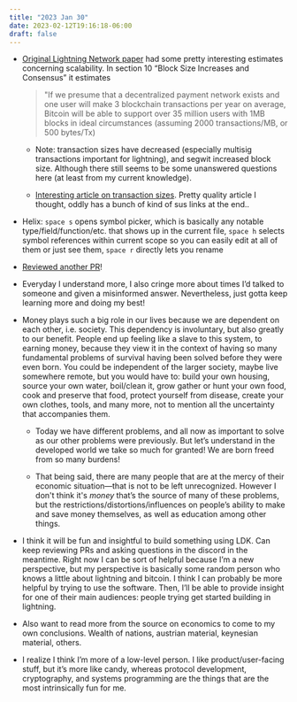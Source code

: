 ```yaml
---
title: "2023 Jan 30"
date: 2023-02-12T19:16:18-06:00
draft: false
---
```


- [Original Lightning Network paper](https://lightning.network/lightning-network-paper.pdf) had some pretty interesting estimates concerning scalability. In section 10 “Block Size Increases and Consensus” it estimates
    
    > "If we presume that a decentralized payment network exists and one user will make 3 blockchain transactions per year on average, Bitcoin will be able to support over 35 million users with 1MB blocks in ideal circumstances (assuming 2000 transactions/MB, or 500 bytes/Tx)
    > 
    - Note: transaction sizes have decreased (especially multisig transactions important for lightning), and segwit increased block size. Although there still seems to be some unanswered questions here (at least from my current knowledge).

    - [Interesting article on transaction sizes](https://medium.com/coinmonks/on-bitcoin-transaction-sizes-part-2-9445373d17f4). Pretty quality article I thought, oddly has a bunch of kind of sus links at the end..
- Helix: `space s` opens symbol picker, which is basically any notable type/field/function/etc. that shows up in the current file, `space h` selects symbol references within current scope so you can easily edit at all of them or just see them, `space r` directly lets you rename
- [Reviewed another PR](https://github.com/lightningdevkit/rust-lightning/pull/1873#pullrequestreview-1276559239)!

- Everyday I understand more, I also cringe more about times I’d talked to someone and given a misinformed answer. Nevertheless, just gotta keep learning more and doing my best!

- Money plays such a big role in our lives because we are dependent on each other, i.e. society. This dependency is involuntary, but also greatly to our benefit. People end up feeling like a slave to this system, to earning money, because they view it in the context of having so many fundamental problems of survival having been solved before they were even born. You could be independent of the larger society, maybe live somewhere remote, but you would have to: build your own housing, source your own water, boil/clean it, grow gather or hunt your own food, cook and preserve that food, protect yourself from disease, create your own clothes, tools, and many more, not to mention all the uncertainty that accompanies them.
    - Today we have different problems, and all now as important to solve as our other problems were previously. But let’s understand in the developed world we take so much for granted! We are born freed from so many burdens!

    - That being said, there are many people that are at the mercy of their economic situation—that is not to be left unrecognized. However I don't think it's *money* that’s the source of many of these problems, but the restrictions/distortions/influences on people’s ability to make and save money themselves, as well as education among other things.
- I think it will be fun and insightful to build something using LDK. Can keep reviewing PRs and asking questions in the discord in the meantime. Right now I can be sort of helpful because I’m a new perspective, but my perspective is basically some random person who knows a little about lightning and bitcoin. I think I can probably be more helpful by trying to use the software. Then, I’ll be able to provide insight for one of their main audiences: people trying get started building in lightning.
- Also want to read more from the source on economics to come to my own conclusions. Wealth of nations, austrian material, keynesian material, others.
- I realize I think I’m more of a low-level person. I like product/user-facing stuff, but it’s more like candy, whereas protocol development, cryptography, and systems programming are the things that are the most intrinsically fun for me.


